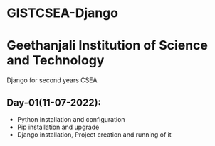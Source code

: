 # GISTCSEA-Django
# Geethanjali Institution of Science and Technology
Django for second years CSEA

## Day-01(11-07-2022):
  - Python installation and configuration
  - Pip installation and upgrade
  - Django installation, Project creation and running of it
